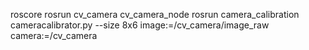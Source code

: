roscore
rosrun cv_camera cv_camera_node
rosrun camera_calibration cameracalibrator.py --size 8x6 image:=/cv_camera/image_raw camera:=/cv_camera

